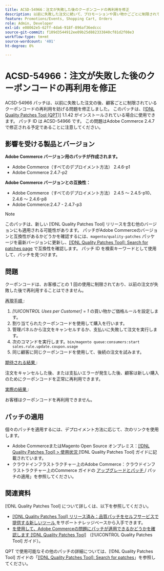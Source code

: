 ```yaml
---
title: ACSD-54966：注文が失敗した後のクーポンコードの再利用を修正
description: 以前に失敗した注文に続いて、プロモーションや買い物かごごとに制限されているクーポンコードの再利用を防ぐAdobe Commerceの問題を修正するために ACSD-54966 パッチを適用してください。
feature: Promotions/Events, Shopping Cart, Orders
role: Admin, Developer
exl-id: e08062e5-62ff-4da6-918f-896af36edccc
source-git-commit: f109d3544912ee09b25d882333840cf81d2f08e3
workflow-type: tm+mt
source-wordcount: '401'
ht-degree: 0%

---
```


# ACSD-54966：注文が失敗した後のクーポンコードの再利用を修正

ACSD-54966 パッチは、以前に失敗した注文の後、顧客ごとに制限されているクーポンコードの再利用を妨げる問題を修正しました。 このパッチは、[[!DNL Quality Patches Tool (QPT)]](https://experienceleague.adobe.com/en/docs/commerce-knowledge-base/kb/announcements/commerce-announcements/magento-quality-patches-released-new-tool-to-self-serve-quality-patches) 1.1.42 がインストールされている場合に使用できます。 パッチ ID は ACSD-54966 です。 この問題はAdobe Commerce 2.4.7 で修正される予定であることに注意してください。

## 影響を受ける製品とバージョン

**Adobe Commerce バージョン用のパッチが作成されます。**

* Adobe Commerce（すべてのデプロイメント方法） 2.4.6-p1
* Adobe Commerce 2.4.7-p2

**Adobe Commerce バージョンとの互換性：**

* Adobe Commerce（すべてのデプロイメント方法） 2.4.5 ～ 2.4.5-p10、2.4.6 ～ 2.4.6-p8
* Adobe Commerce:2.4.7 - 2.4.7-p3

>[!NOTE]
>
>このパッチは、新しい [!DNL Quality Patches Tool] リリースを含む他のバージョンにも適用される可能性があります。 パッチがAdobe Commerceのバージョンと互換性があるかどうかを確認するには、`magento/quality-patches` パッケージを最新バージョンに更新し、[[!DNL Quality Patches Tool]: Search for patches page](https://experienceleague.adobe.com/tools/commerce-quality-patches/index.html) で互換性を確認します。 パッチ ID を検索キーワードとして使用して、パッチを見つけます。

## 問題

クーポンコードは、お客様ごとの 1 回の使用に制限されており、以前の注文が失敗した後で再利用することはできません。

<u> 再現手順 </u>:

1. *[!UICONTROL Uses per Customer]* = *1* の買い物かご価格ルールを設定します。
1. 割り当てられたクーポンコードを使用して購入を行います。
1. 管理パネルから注文をキャンセルするか、支払いに失敗して注文を実行します。
1. 次のコマンドを実行します。`bin/magento queue:consumers:start sales.rule.update.coupon.usage`
1. 同じ顧客に同じクーポンコードを使用して、後続の注文を試みます。

<u> 期待される結果 </u>:

注文をキャンセルした後、または支払いエラーが発生した後、顧客は新しい購入のためにクーポンコードを正常に再利用できます。

<u> 実際の結果 </u>:

お客様はクーポンコードを再利用できません。

## パッチの適用

個々のパッチを適用するには、デプロイメント方法に応じて、次のリンクを使用します。

* Adobe CommerceまたはMagento Open Source オンプレミス：[[!DNL Quality Patches Tool] > 使用状況 ](/help/tools/quality-patches-tool/usage.md) [!DNL Quality Patches Tool] ガイドに記載されています。
* クラウドインフラストラクチャー上のAdobe Commerce：クラウドインフラストラクチャー上のCommerce ガイドの [ アップグレードとパッチ ](https://experienceleague.adobe.com/docs/commerce-cloud-service/user-guide/develop/upgrade/apply-patches.html)/ パッチの適用」を参照してください。

## 関連資料

[!DNL Quality Patches Tool] について詳しくは、以下を参照してください。

* [[!DNL Quality Patches Tool]  リリース済み：品質パッチをセルフサービスで提供する新しいツール ](https://experienceleague.adobe.com/en/docs/commerce-knowledge-base/kb/announcements/commerce-announcements/magento-quality-patches-released-new-tool-to-self-serve-quality-patches) をサポートナレッジベースから入手できます。
* [ を使用して、Adobe Commerceの問題にパッチが適用できるかどうかを確認します  [!DNL Quality Patches Tool]](/help/tools/quality-patches-tool/patches-available-in-qpt/check-patch-for-magento-issue-with-magento-quality-patches.md) （[!UICONTROL Quality Patches Tool] ガイド）。

QPT で使用可能なその他のパッチの詳細については、[!DNL Quality Patches Tool] ガイドの「[[!DNL Quality Patches Tool]: Search for patches](https://experienceleague.adobe.com/tools/commerce-quality-patches/index.html)」を参照してください。
